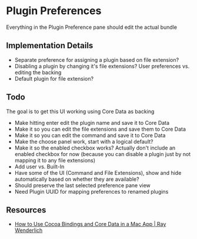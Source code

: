 # Plugin Preferences

Everything in the Plugin Preference pane should edit the actual bundle

## Implementation Details

- Separate preference for assigning a plugin based on file extension?
- Disabling a plugin by changing it's file extensions? User preferences vs. editing the backing 
- Default plugin for file extension?

## Todo

The goal is to get this UI working using Core Data as backing

- Make hitting enter edit the plugin name and save it to Core Data
- Make it so you can edit the file extensions and save them to Core Data
- Make it so you can edit the command and save it to Core Data
- Make the choose panel work, start with a logical default?
- Make it so the enabled checkbox works? Actually don't include an enabled checkbox for now (because you can disable a plugin just by not mapping it to any file extensions)
- Add user vs. Built-In
- Have some of the UI (Command and File Extensions), show and hide automatically based on whether they are available?
- Should preserve the last selected preference pane view
- Need Plugin UUID for mapping preferences to renamed plugins


## Resources

- [How to Use Cocoa Bindings and Core Data in a Mac App | Ray Wenderlich](http://www.raywenderlich.com/21752/how-to-use-cocoa-bindings-and-core-data-in-a-mac-app)
